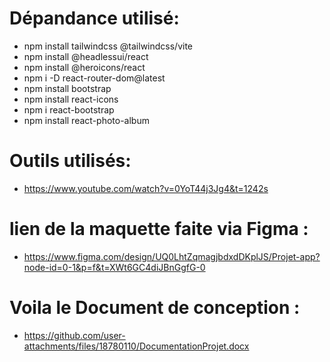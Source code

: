 # Dépandance utilisé:
- npm install tailwindcss @tailwindcss/vite
- npm install @headlessui/react
- npm install @heroicons/react
- npm i -D react-router-dom@latest
- npm install bootstrap
- npm install react-icons
- npm i react-bootstrap
- npm install react-photo-album

# Outils utilisés:
- https://www.youtube.com/watch?v=0YoT44j3Jg4&t=1242s

# lien de la maquette faite via Figma : 
- https://www.figma.com/design/UQ0LhtZqmagjbdxdDKplJS/Projet-app?node-id=0-1&p=f&t=XWt6GC4diJBnGgfG-0


# Voila le Document de conception : 
- https://github.com/user-attachments/files/18780110/DocumentationProjet.docx
